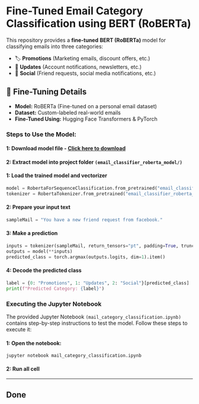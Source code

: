 # Fine-Tuned Email Category Classification using BERT (RoBERTa)
This repository provides a **fine-tuned** **BERT (RoBERTa)** model for classifying emails into three categories:  
- 🏷 **Promotions** (Marketing emails, discount offers, etc.)  
- 🔔 **Updates** (Account notifications, newsletters, etc.)  
- 👥 **Social** (Friend requests, social media notifications, etc.)  

## 🎯 Fine-Tuning Details  
- **Model:** RoBERTa (Fine-tuned on a personal email dataset)  
- **Dataset:** Custom-labeled real-world emails  
- **Fine-Tuned Using:** Hugging Face Transformers & PyTorch  

### Steps to Use the Model:
#### 1: Download model file - [Click here to download](https://www.playbook.com/s/febeeh/2hwJjcHJDLE8kWnssJZoWbf9?assetToken=zYxx8BTcRaviaFKDrtjxVJ1j)
#### 2: Extract model into project folder ```(email_classifier_roberta_model/)```
#### 1: Load the trained model and vectorizer
```python
model = RobertaForSequenceClassification.from_pretrained("email_classifier_roberta_model")
tokenizer = RobertaTokenizer.from_pretrained("email_classifier_roberta_model")
```
#### 2: Prepare your input text
```python
sampleMail = "You have a new friend request from facebook."
```
#### 3: Make a prediction
```python
inputs = tokenizer(sampleMail, return_tensors="pt", padding=True, truncation=True, max_length=128)
outputs = model(**inputs)
predicted_class = torch.argmax(outputs.logits, dim=1).item()
```
#### 4: Decode the predicted class
```python
label = {0: "Promotions", 1: "Updates", 2: "Social"}[predicted_class]
print(f"Predicted Category: {label}")
```

### Executing the Jupyter Notebook
The provided Jupyter Notebook ```(mail_category_classification.ipynb)``` contains step-by-step instructions to test the model. Follow these steps to execute it:
#### 1: Open the notebook:
```jupyter notebook mail_category_classification.ipynb```
#### 2: Run all cell

______________________________________________

## Done
